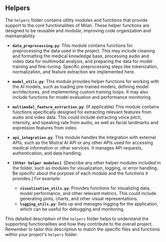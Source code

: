 ## Helpers

The `helpers` folder contains utility modules and functions that provide support to the core functionalities of Milan. These helper functions are designed to be reusable and modular, improving code organization and maintainability.

* **`data_preprocessing.py`**: This module contains functions for preprocessing the data used in the project. This may include cleaning and formatting the medical knowledge base, processing audio and video data for multimodal analysis, and preparing the data for model training and fine-tuning.  Specific preprocessing steps like tokenization, normalization, and feature extraction are implemented here.

* **`model_utils.py`**: This module provides helper functions for working with the AI models, such as loading pre-trained models, defining model architectures, and implementing custom training loops.  It may also include functions for model evaluation and performance monitoring.

* **`multimodal_feature_extraction.py`**: (If applicable) This module contains functions specifically designed for extracting relevant features from audio and video data. This could include extracting voice pitch, intensity, and speaking rate from audio, as well as facial landmarks and expression features from video.

* **`api_integration.py`**: This module handles the integration with external APIs, such as the Mistral AI API or any other APIs used for accessing medical information or other services.  It manages API requests, authentication, and data handling.


* **`[Other helper modules]`**: [Describe any other helper modules included in the folder, such as modules for visualization, logging, or error handling. Be specific about the purpose of each module and the functions it provides.] For example:
    * **`visualization_utils.py`**:  Provides functions for visualizing data, model performance, and other relevant metrics. This could include generating plots, charts, and other visual representations.
    * **`logging_utils.py`**: Sets up and manages logging for the application, which can be useful for debugging and monitoring.


This detailed description of the `helpers` folder helps to understand the supporting functionalities and how they contribute to the overall project.  Remember to tailor this description to match the specific files and functions within your project's `helpers` folder.